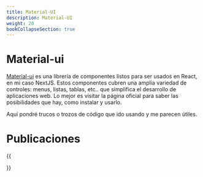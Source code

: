 ```yaml
---
title: Material-UI
description: Material-UI
weight: 20
bookCollapseSection: true
---
```


# Material-ui

[Material-ui](https://material-ui.com/) es una librería de componentes listos para ser usados en React, en mi caso NextJS. Estos componentes cubren una amplia variedad de controles: menus, listas, tablas, etc.. que simplifica el desarrollo de aplicaciones web. Lo mejor es visitar la página oficial para saber las posibilidades que hay, como instalar y usarlo.

Aquí pondré trucos o trozos de código que ido usando y me parecen útiles.

# Publicaciones

{{<section>}}